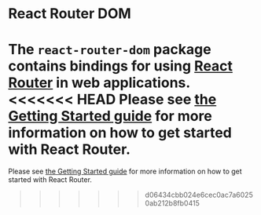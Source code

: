# React Router DOM

The `react-router-dom` package contains bindings for using [React
Router](https://github.com/remix-run/react-router) in web applications.
<<<<<<< HEAD
Please see [the Getting Started guide](https://github.com/remix-run/react-router/blob/main/docs/start/tutorial.md) for more information on how to get started with React Router.
=======
Please see [the Getting Started guide](https://github.com/remix-run/react-router/blob/main/docs/getting-started/tutorial.md) for more information on how to get started with React Router.
>>>>>>> d06434cbb024e6cec0ac7a60250ab212b8fb0415
